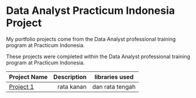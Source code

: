 # Data Analyst Practicum Indonesia Project
My portfolio projects come from the Data Analyst professional training program at Practicum Indonesia.

These projects were completed within the Data Analyst professional training program at Practicum Indonesia.

| Project Name          | Description            | libraries used              |
| :-------------------- | ---------------------: |:---------------------------:|
| [Project 1](https://github.com"/Anwar12234/Practicum-Indonesia/tree/main/Practicum%20Sprint%201")|     rata kanan     |      dan rata tengah          |
